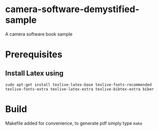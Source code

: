 # camera-software-demystified-sample
A camera software book sample

# Prerequisites
## Install Latex using
`sudo apt-get install texlive-latex-base texlive-fonts-recommended texlive-fonts-extra texlive-latex-extra texlive-bibtex-extra biber`

# Build
Makefile added for convenience, to generate pdf simply type
`make`

